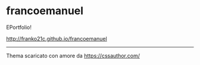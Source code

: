 # francoemanuel
EPortfolio!

http://franko21c.github.io/francoemanuel

---

Thema scaricato con amore da https://cssauthor.com/
